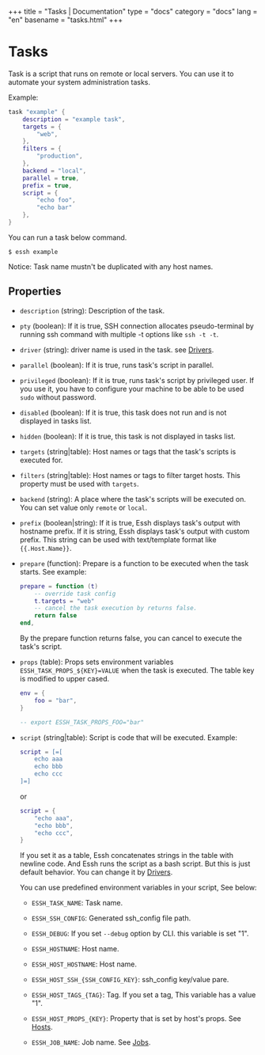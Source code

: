 +++
title = "Tasks | Documentation"
type = "docs"
category = "docs"
lang = "en"
basename = "tasks.html"
+++

# Tasks

Task is a script that runs on remote or local servers. You can use it to automate your system administration tasks.

Example:

~~~lua
task "example" {
    description = "example task",
    targets = {
        "web",
    },
    filters = {
        "production",
    },
    backend = "local",
    parallel = true,
    prefix = true,
    script = {
        "echo foo",
        "echo bar"
    },
}
~~~

You can run a task below command.

~~~
$ essh example
~~~

Notice: Task name mustn't be duplicated with any host names.

## Properties

* `description` (string): Description of the task.

* `pty` (boolean): If it is true, SSH connection allocates pseudo-terminal by running ssh command with multiple -t options like `ssh -t -t`.

* `driver` (string): driver name is used in the task. see [Drivers](drivers.html).

* `parallel` (boolean): If it is true, runs task's script in parallel.

* `privileged` (boolean): If it is true, runs task's script by privileged user. If you use it, you have to configure your machine to be able to be used `sudo` without password.

* `disabled` (boolean): If it is true, this task does not run and is not displayed in tasks list.

* `hidden` (boolean): If it is true, this task is not displayed in tasks list.

* `targets` (string|table): Host names or tags that the task's scripts is executed for.

* `filters` (string|table): Host names or tags to filter target hosts. This property must be used with `targets`.

* `backend` (string): A place where the task's scripts will be executed on. You can set value only `remote` or `local`.

* `prefix` (boolean|string): If it is true, Essh displays task's output with hostname prefix. If it is string, Essh displays task's output with custom prefix. This string can be used with text/template format like `{{.Host.Name}}`.

* `prepare` (function): Prepare is a function to be executed when the task starts. See example:

    ~~~lua
    prepare = function (t)
        -- override task config
        t.targets = "web"
        -- cancel the task execution by returns false.
        return false
    end,
    ~~~

    By the prepare function returns false, you can cancel to execute the task's script.

* `props` (table): Props sets environment variables `ESSH_TASK_PROPS_${KEY}=VALUE` when the task is executed. The table key is modified to upper cased.

    ~~~lua
    env = {
        foo = "bar",
    }

    -- export ESSH_TASK_PROPS_FOO="bar"
    ~~~

* `script` (string|table): Script is code that will be executed. Example:

    ~~~lua
    script = [=[
        echo aaa
        echo bbb
        echo ccc
    ]=]
    ~~~

    or

    ~~~lua
    script = {
        "echo aaa",
        "echo bbb",
        "echo ccc",
    }
    ~~~

    If you set it as a table, Essh concatenates strings in the table with newline code. And Essh runs the script as a bash script. But this is just default behavior. You can change it by [Drivers](drivers.html).

    You can use predefined environment variables in your script, See below:

  * `ESSH_TASK_NAME`: Task name.

  * `ESSH_SSH_CONFIG`: Generated ssh_config file path.

  * `ESSH_DEBUG`: If you set `--debug` option by CLI. this variable is set "1".

  * `ESSH_HOSTNAME`: Host name.

  * `ESSH_HOST_HOSTNAME`: Host name.

  * `ESSH_HOST_SSH_{SSH_CONFIG_KEY}`: ssh_config key/value pare.

  * `ESSH_HOST_TAGS_{TAG}`: Tag. If you set a tag, This variable has a value "1".

  * `ESSH_HOST_PROPS_{KEY}`: Property that is set by host's props. See [Hosts](hosts.html).

  * `ESSH_JOB_NAME`: Job name. See [Jobs](jobs.html).
